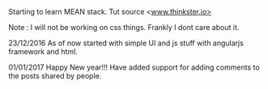 Starting to learn MEAN stack.
Tut source <www.thinkster.io>

Note : I will not be working on css things. Frankly I dont care about it.

23/12/2016
As of now started with simple UI and js stuff with angularjs framework and html.

01/01/2017
Happy New year!!!
Have added support for adding comments to the posts shared by people.